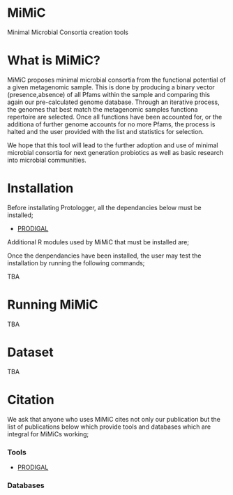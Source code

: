 # MiMiC
Minimal Microbial Consortia creation tools


# What is MiMiC?

MiMiC proposes minimal microbial consortia from the functional potential of a given metagenomic sample. This is done by producing a binary vector (presence,absence) of all Pfams within the sample and comparing this again our pre-calculated genome database. Through an iterative process, the genomes that best match the metagenomic samples functiona repertoire are selected. Once all functions have been accounted for, or the additiona of further genome accounts for no more Pfams, the process is halted and the user provided with the list and statistics for selection.

We hope that this tool will lead to the further adoption and use of minimal microbial consortia for next generation probiotics as well as basic research into microbial communities.

# Installation

Before installating Protologger, all the dependancies below must be installed;
- [PRODIGAL](https://bmcbioinformatics.biomedcentral.com/articles/10.1186/1471-2105-11-119)


Additional R modules used by MiMiC that must be installed are;

Once the denpendancies have been installed, the user may test the installation by running the following commands;

TBA

# Running MiMiC

TBA

# Dataset

TBA

# Citation
We ask that anyone who uses MiMiC cites not only our publication but the list of publications below which provide tools and databases which are integral for MiMiCs working;

### Tools
- [PRODIGAL](https://bmcbioinformatics.biomedcentral.com/articles/10.1186/1471-2105-11-119)


### Databases 

